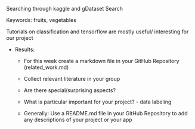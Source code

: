 Searching through kaggle and gDataset Search

Keywords: fruits, vegetables

Tutorials on classification and tensorflow are mostly useful/ interesting for our project


- Results:
    - For this week create a markdown file in your GitHub Repository (related_work.md) 
   
    - Collect relevant literature in your group

    - Are there special/surprising aspects?

    - What is particular important for your project? 
                - data labeling

     - Generally: Use a README.md file in your GitHub Repository to add any descriptions of your project or your app   
